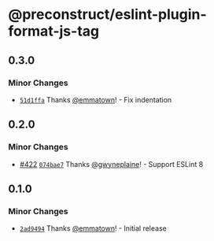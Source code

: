 # @preconstruct/eslint-plugin-format-js-tag

## 0.3.0

### Minor Changes

- [`51d1ffa`](https://github.com/preconstruct/preconstruct/commit/51d1ffa9caf4153378491535e06f3008b4d8b3b5) Thanks [@emmatown](https://github.com/emmatown)! - Fix indentation

## 0.2.0

### Minor Changes

- [#422](https://github.com/preconstruct/preconstruct/pull/422) [`074bae7`](https://github.com/preconstruct/preconstruct/commit/074bae70a79c5253c798c8b01129b9561580c5ac) Thanks [@gwyneplaine](https://github.com/gwyneplaine)! - Support ESLint 8

## 0.1.0

### Minor Changes

- [`2ad9494`](https://github.com/preconstruct/preconstruct/commit/2ad9494882822a5ef6c4aae5b47dc331fd2ac24c) Thanks [@emmatown](https://github.com/emmatown)! - Initial release

